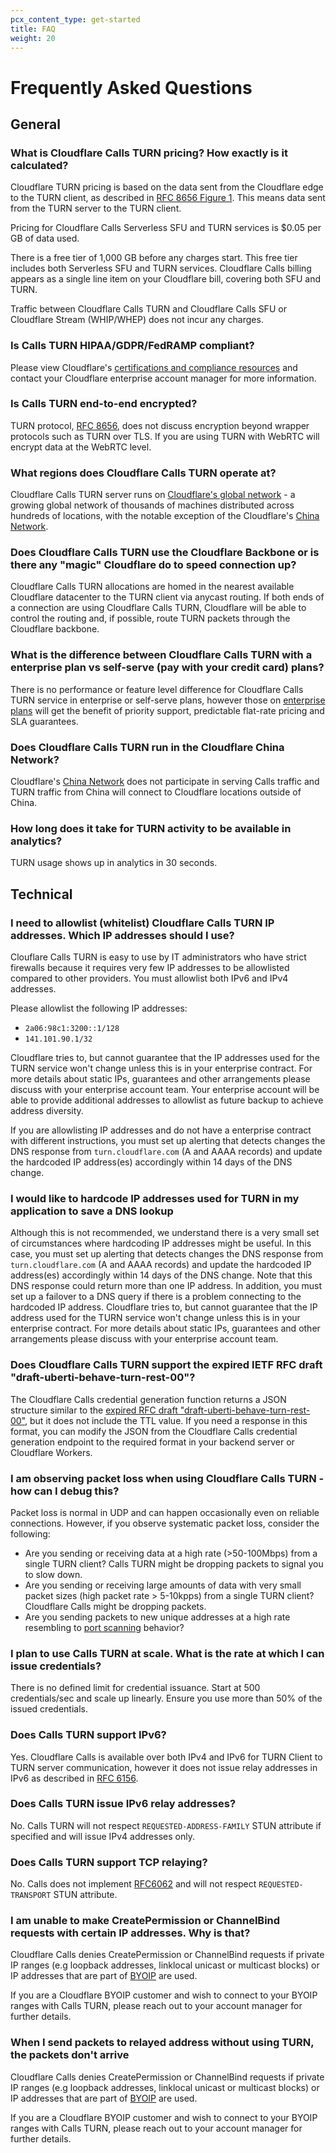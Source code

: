 ```yaml
---
pcx_content_type: get-started
title: FAQ
weight: 20
---
```


# Frequently Asked Questions

## General

### What is Cloudflare Calls TURN pricing? How exactly is it calculated?

Cloudflare TURN pricing is based on the data sent from the Cloudflare edge to the TURN client, as described in [RFC 8656 Figure 1](https://datatracker.ietf.org/doc/html/rfc8656#fig-turn-model). This means data sent from the TURN server to the TURN client.

Pricing for Cloudflare Calls Serverless SFU and TURN services is $0.05 per GB of data used.

There is a free tier of 1,000 GB before any charges start. This free tier includes both Serverless SFU and TURN services. Cloudflare Calls billing appears as a single line item on your Cloudflare bill, covering both SFU and TURN.

Traffic between Cloudflare Calls TURN and Cloudflare Calls SFU or Cloudflare Stream (WHIP/WHEP) does not incur any charges.

### Is Calls TURN HIPAA/GDPR/FedRAMP compliant? 

Please view Cloudflare's [certifications and compliance resources](https://www.cloudflare.com/trust-hub/compliance-resources/) and contact your Cloudflare enterprise account manager for more information.

### Is Calls TURN end-to-end encrypted?

TURN protocol, [RFC 8656](https://datatracker.ietf.org/doc/html/rfc8656), does not discuss encryption beyond wrapper protocols such as TURN over TLS. If you are using TURN with WebRTC will encrypt data at the WebRTC level.

### What regions does Cloudflare Calls TURN operate at?

Cloudflare Calls TURN server runs on [Cloudflare's global network](https://www.cloudflare.com/network) - a growing global network of thousands of machines distributed across hundreds of locations, with the notable exception of the Cloudflare's [China Network](/china-network/).

### Does Cloudflare Calls TURN use the Cloudflare Backbone or is there any "magic" Cloudflare do to speed connection up?

Cloudflare Calls TURN allocations are homed in the nearest available Cloudflare datacenter to the TURN client via anycast routing. If both ends of a connection are using Cloudflare Calls TURN, Cloudflare will be able to control the routing and, if possible, route TURN packets through the Cloudflare backbone.

### What is the difference between Cloudflare Calls TURN with a enterprise plan vs self-serve (pay with your credit card) plans?

There is no performance or feature level difference for Cloudflare Calls TURN service in enterprise or self-serve plans, however those on [enterprise plans](https://www.cloudflare.com/enterprise/) will get the benefit of priority support, predictable flat-rate pricing and SLA guarantees.

### Does Cloudflare Calls TURN run in the Cloudflare China Network?

Cloudflare's [China Network](/china-network/) does not participate in serving Calls traffic and TURN traffic from China will connect to Cloudflare locations outside of China.

### How long does it take for TURN activity to be available in analytics?
TURN usage shows up in analytics in 30 seconds.

## Technical

### I need to allowlist (whitelist) Cloudflare Calls TURN IP addresses. Which IP addresses should I use?
Clouflare Calls TURN is easy to use by IT administrators who have strict firewalls because it requires very few IP addresses to be allowlisted compared to other providers. You must allowlist both IPv6 and IPv4 addresses.

Please allowlist the following IP addresses:
- `2a06:98c1:3200::1/128`
- `141.101.90.1/32`

Cloudflare tries to, but cannot guarantee that the IP addresses used for the TURN service won't change unless this is in your enterprise contract. For more details about static IPs, guarantees and other arrangements please discuss with your enterprise account team. Your enterprise account will be able to provide additional addresses to allowlist as future backup to achieve address diversity.

If you are allowlisting IP addresses and do not have a enterprise contract with different instructions, you must set up alerting that detects changes the DNS response from `turn.cloudflare.com` (A and AAAA records) and update the hardcoded IP address(es) accordingly within 14 days of the DNS change.

### I would like to hardcode IP addresses used for TURN in my application to save a DNS lookup

Although this is not recommended, we understand there is a very small set of circumstances where hardcoding IP addresses might be useful. In this case, you must set up alerting that detects changes the DNS response from `turn.cloudflare.com` (A and AAAA records) and update the hardcoded IP address(es) accordingly within 14 days of the DNS change. Note that this DNS response could return more than one IP address. In addition, you must set up a failover to a DNS query if there is a problem connecting to the hardcoded IP address. Cloudflare tries to, but cannot guarantee that the IP address used for the TURN service won't change unless this is in your enterprise contract. For more details about static IPs, guarantees and other arrangements please discuss with your enterprise account team.

### Does Cloudflare Calls TURN support the expired IETF RFC draft "draft-uberti-behave-turn-rest-00"?

The Cloudflare Calls credential generation function returns a JSON structure similar to the [expired RFC draft "draft-uberti-behave-turn-rest-00"](https://datatracker.ietf.org/doc/html/draft-uberti-behave-turn-rest-00), but it does not include the TTL value. If you need a response in this format, you can modify the JSON from the Cloudflare Calls credential generation endpoint to the required format in your backend server or Cloudflare Workers.

### I am observing packet loss when using Cloudflare Calls TURN - how can I debug this?

Packet loss is normal in UDP and can happen occasionally even on reliable connections. However, if you observe systematic packet loss, consider the following:

- Are you sending or receiving data at a high rate (>50-100Mbps) from a single TURN client? Calls TURN might be dropping packets to signal you to slow down.
- Are you sending or receiving large amounts of data with very small packet sizes (high packet rate > 5-10kpps) from a single TURN client? Cloudflare Calls might be dropping packets.
- Are you sending packets to new unique addresses at a high rate resembling to [port scanning](https://en.wikipedia.org/wiki/Port_scanner) behavior?

### I plan to use Calls TURN at scale. What is the rate at which I can issue credentials?

There is no defined limit for credential issuance. Start at 500 credentials/sec and scale up linearly. Ensure you use more than 50% of the issued credentials.

### Does Calls TURN support IPv6?

Yes. Cloudflare Calls is available over both IPv4 and IPv6 for TURN Client to TURN server communication, however it does not issue relay addresses in IPv6 as described in [RFC 6156](https://datatracker.ietf.org/doc/html/rfc6156).

### Does Calls TURN issue IPv6 relay addresses?

No. Calls TURN will not respect `REQUESTED-ADDRESS-FAMILY` STUN attribute if specified and will issue IPv4 addresses only.

### Does Calls TURN support TCP relaying?

No. Calls does not implement [RFC6062](https://datatracker.ietf.org/doc/html/rfc6062) and will not respect `REQUESTED-TRANSPORT` STUN attribute.

### I am unable to make CreatePermission or ChannelBind requests with certain IP addresses. Why is that?

Cloudflare Calls denies CreatePermission or ChannelBind requests if private IP ranges (e.g loopback addresses, linklocal unicast or multicast blocks) or IP addresses that are part of [BYOIP](/byoip/) are used.

If you are a Cloudflare BYOIP customer and wish to connect to your BYOIP ranges with Calls TURN, please reach out to your account manager for further details.

### When I send packets to relayed address without using TURN, the packets don't arrive 

Cloudflare Calls denies CreatePermission or ChannelBind requests if private IP ranges (e.g loopback addresses, linklocal unicast or multicast blocks) or IP addresses that are part of [BYOIP](/byoip/) are used.

If you are a Cloudflare BYOIP customer and wish to connect to your BYOIP ranges with Calls TURN, please reach out to your account manager for further details.